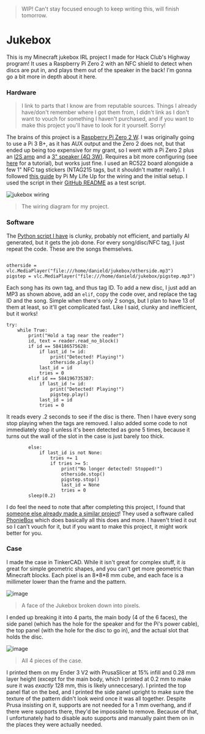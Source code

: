 > WIP! Can't stay focused enough to keep writing this, will finish tomorrow.

# Jukebox

This is my Minecraft jukebox IRL project I made for Hack Club's Highway program! It uses a Raspberry Pi Zero 2 with an NFC shield to detect when discs are put in, and plays them out of the speaker in the back! I'm gonna go a bit more in depth about it here.

### Hardware
> I link to parts that I know are from reputable sources. Things I already have/don't remember where I got them from, I didn't link as I don't want to vouch for something I haven't purchased, and if you want to make this project you'll have to look for it yourself. Sorry!

The brains of this project is a [Raspberry Pi Zero 2 W](https://www.adafruit.com/product/5291). I was originally going to use a Pi 3 B+, as it has AUX output and the Zero 2 does not, but that ended up being too expensive for my grant, so I went with a Pi Zero 2 plus an [I2S amp](https://www.adafruit.com/product/3006) and a [3" speaker (4Ω 3W)](https://www.adafruit.com/product/1314). Requires a bit more configuring (see [here](https://learn.adafruit.com/adafruit-max98357-i2s-class-d-mono-amp/overview) for a tutorial), but works just fine. I used an RC522 board alongside a few 1" NFC tag stickers (NTAG215 tags, but it shouldn't matter really). I followed [this guide](https://pimylifeup.com/raspberry-pi-rfid-rc522/) by Pi My Life Up for the wiring and the initial setup. I used the script in their [GitHub README](https://github.com/pimylifeup/MFRC522-python/blob/master/README.md) as a test script.

![jukebox wiring](https://github.com/user-attachments/assets/20cb8b81-cf66-49eb-bd9f-e865b8565c4e)
> The wiring diagram for my project.

### Software

The [Python script I have](jukebox.py) is clunky, probably not efficient, and partially AI generated, but it gets the job done. For every song/disc/NFC tag, I just repeat the code. These are the songs themselves.

```

otherside = vlc.MediaPlayer("file:///home/danield/jukebox/otherside.mp3")
pigstep = vlc.MediaPlayer("file:///home/danield/jukebox/pigstep.mp3")
```

Each song has its own tag, and thus tag ID. To add a new disc, I just add an MP3 as shown above, add an `elif`, copy the code over, and replace the tag ID and the song. Simple when there's only 2 songs, but I plan to have 13 of them at least, so it'll get complicated fast. Like I said, clunky and inefficient, but it works!

```
try:
    while True:
        print("Hold a tag near the reader")
        id, text = reader.read_no_block()
        if id == 584186575628:
            if last_id != id:
                print("Detected! Playing!")
                otherside.play()
            last_id = id
            tries = 0
        elif id == 584196735387:
            if last_id != id:
                print("Detected! Playing!")
                pigstep.play()
            last_id = id
            tries = 0
```

It reads every .2 seconds to see if the disc is there. Then I have every song stop playing when the tags are removed. I also added some code to not immediately stop it unless it's been detected as gone 5 times, because it turns out the wall of the slot in the case is just barely too thick.

```
        else:
            if last_id is not None:
                tries += 1
                if tries >= 5:
                    print("No longer detected! Stopped!")
                    otherside.stop()
                    pigstep.stop()
                    last_id = None
                    tries = 0
        sleep(0.2)
```

I do feel the need to note that after completing this project, I found that [someone else already made a similar project](https://www.reddit.com/r/Minecraft/comments/12510sh/i_3dprinted_a_working_minecraft_jukebox_with_all/)! They used a software called [PhonieBox](https://phoniebox.de/index-en.html) which does basically all this does and more. I haven't tried it out so I can't vouch for it, but if you want to make this project, it might work better for you.

### Case

I made the case in TinkerCAD. While it isn't great for complex stuff, it _is_ great for simple geometric shapes, and you can't get more geometric than Minecraft blocks. Each pixel is an 8\*8\*8 mm cube, and each face is a millimeter lower than the frame and the pattern. 

![image](https://github.com/user-attachments/assets/8933d638-a7f1-47eb-bdf2-4f4c081aec3c)
> A face of the Jukebox broken down into pixels.

I ended up breaking it into 4 parts, the main body (4 of the 6 faces), the side panel (which has the hole for the speaker and for the Pi's power cable), the top panel (with the hole for the disc to go in), and the actual slot that holds the disc. 

![image](https://github.com/user-attachments/assets/c2484dcc-140f-4df3-9322-a24319113c50)
> All 4 pieces of the case.

I printed them on my Ender 3 V2 with PrusaSlicer at 15% infill and 0.28 mm layer height (except for the main body, which I printed at 0.2 mm to make sure it was _exactly_ 128 mm, this is likely unneccesary). I printed the top panel flat on the bed, and I printed the side panel upright to make sure the texture of the pattern didn't look weird once it was all together. Despite Prusa insisting on it, supports are not needed for a 1 mm overhang, and if there were supports there, they'd be impossible to remove. Because of that, I unfortunately had to disable auto supports and manually paint them on in the places they were actually needed.

